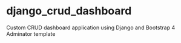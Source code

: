 # django_crud_dashboard
Custom CRUD dashboard application using Django and Bootstrap 4 Adminator template
